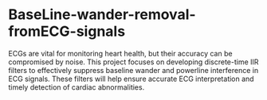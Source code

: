 # BaseLine-wander-removal-fromECG-signals
 ECGs are vital for monitoring heart health, but their accuracy can be compromised by noise. This project focuses on developing discrete-time IIR filters to effectively suppress baseline wander and powerline interference in ECG signals. These filters will help ensure accurate ECG interpretation and timely detection of cardiac abnormalities. 
